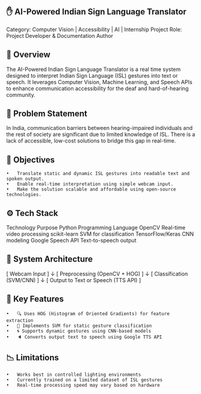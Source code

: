 ## ✋ AI-Powered Indian Sign Language Translator

Category: Computer Vision | Accessibility | AI | Internship Project
Role: Project Developer & Documentation Author


## 🧩 Overview

The AI-Powered Indian Sign Language Translator is a real time system designed to interpret Indian Sign Language (ISL) gestures into text or speech. It leverages Computer Vision, Machine Learning, and Speech APIs to enhance communication accessibility for the deaf and hard-of-hearing community.


## 🚨 Problem Statement

In India, communication barriers between hearing-impaired individuals and the rest of society are significant due to limited knowledge of ISL. There is a lack of accessible, low-cost solutions to bridge this gap in real-time.


## 🎯 Objectives
	•	Translate static and dynamic ISL gestures into readable text and spoken output.
	•	Enable real-time interpretation using simple webcam input.
	•	Make the solution scalable and affordable using open-source technologies.

## ⚙️ Tech Stack

Technology               Purpose
Python               Programming Language
OpenCV               Real-time video processing
scikit-learn         SVM for classification
TensorFlow/Keras     CNN modeling
Google Speech API    Text-to-speech output

## 🧠 System Architecture
[ Webcam Input ]
       ↓
[ Preprocessing (OpenCV + HOG) ]
       ↓
[ Classification (SVM/CNN) ]
       ↓
[ Output to Text or Speech (TTS API) ]

## 📌 Key Features
	•	🔍 Uses HOG (Histogram of Oriented Gradients) for feature extraction
	•	🧠 Implements SVM for static gesture classification
	•	🌀 Supports dynamic gestures using CNN-based models
	•	🔈 Converts output text to speech using Google TTS API

## 📉 Limitations
	•	Works best in controlled lighting environments
	•	Currently trained on a limited dataset of ISL gestures
	•	Real-time processing speed may vary based on hardware
